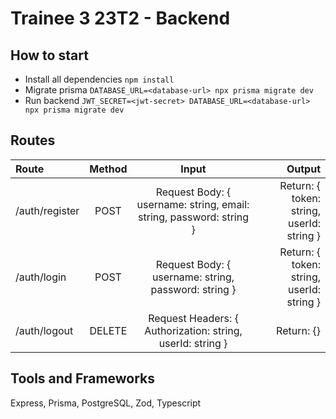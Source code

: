 # Trainee 3 23T2 - Backend

## How to start

- Install all dependencies `npm install`
- Migrate prisma `DATABASE_URL=<database-url> npx prisma migrate dev`
- Run backend `JWT_SECRET=<jwt-secret> DATABASE_URL=<database-url> npx prisma migrate dev`

## Routes

| Route          | Method |                                Input                                |                                    Output |
| :------------- | :----: | :-----------------------------------------------------------------: | ----------------------------------------: |
| /auth/register |  POST  | Request Body: { username: string, email: string, password: string } | Return: { token: string, userId: string } |
| /auth/login    |  POST  |        Request Body: { username: string, password: string }         | Return: { token: string, userId: string } |
| /auth/logout   | DELETE |     Request Headers: { Authorization: string, userId: string }      |                                Return: {} |

## Tools and Frameworks

Express, Prisma, PostgreSQL, Zod, Typescript
